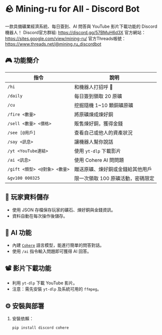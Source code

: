 # 🪨 Mining-ru for All - Discord Bot

一款具備礦業經濟系統、每日簽到、AI 問答與 YouTube 影片下載功能的 Discord 機器人！
Discord官方群組: https://discord.gg/57BMuH6d3X
官方網站： https://sites.google.com/view/mining-ru/
官方Threads帳號： https://www.threads.net/@mining.ru_discordbot

## 🎮 功能簡介

| 指令 | 說明 |
|------|------|
| `/hi` | 和機器人打招呼 👋 |
| `/daily` | 每日簽到領取 20 原礦 |
| `/cu` | 挖掘隨機 1~10 顆銅礦原礦 |
| `/fire <數量>` | 將原礦煉成煉好銅 |
| `/sell <數量> <價格>` | 販售煉好銅，獲得金錢 |
| `/see [@用戶]` | 查看自己或他人的資產狀況 |
| `/say <訊息>` | 讓機器人幫你說話 |
| `/yt <YouTube連結>` | 使用 `yt-dlp` 下載影片 |
| `/ai <訊息>` | 使用 Cohere AI 問問題 |
| `/gift <類型> <@對象> <數量>` | 贈送原礦、煉好銅或金錢給其他用戶 |
| `&gv100 000325` | 限一次領取 100 原礦活動，密碼限定 |

## 💾 玩家資料儲存

- 使用 JSON 存檔保存玩家的礦石、煉好銅與金錢資訊。
- 資料自動在每次操作後儲存。

## 🧠 AI 功能

- 內建 [`Cohere`](https://cohere.com/) 語言模型，能進行簡單的問答對話。
- 使用 `/ai` 指令輸入問題即可獲得 AI 回答。

## 📽️ 影片下載功能

- 利用 `yt-dlp` 下載 YouTube 影片。
- 注意：需先安裝 `yt-dlp` 及系統可用的 `ffmpeg`。

## ⚙️ 安裝與部署

1. 安裝依賴：
   ```bash
   pip install discord cohere
